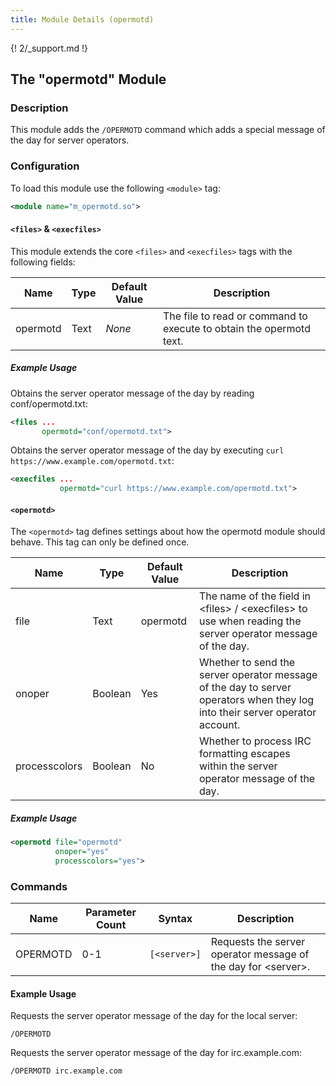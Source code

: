 ```yaml
---
title: Module Details (opermotd)
---
```


{! 2/_support.md !}

## The "opermotd" Module

### Description

This module adds the `/OPERMOTD` command which adds a special message of the day for server operators.

### Configuration

To load this module use the following `<module>` tag:

```xml
<module name="m_opermotd.so">
```

#### `<files>` &amp; `<execfiles>`

This module extends the core `<files>` and `<execfiles>` tags with the following fields:

Name     | Type | Default Value | Description
-------- | ---- | ------------- | -----------
opermotd | Text | *None*        | The file to read or command to execute to obtain the opermotd text.

##### Example Usage

Obtains the server operator message of the day by reading conf/opermotd.txt:

```xml
<files ...
       opermotd="conf/opermotd.txt">
```

Obtains the server operator message of the day by executing `curl https://www.example.com/opermotd.txt`:

```xml
<execfiles ...
           opermotd="curl https://www.example.com/opermotd.txt">
```

#### `<opermotd>`

The `<opermotd>` tag defines settings about how the opermotd module should behave. This tag can only be defined once.

Name          | Type    | Default Value | Description
------------- | ------- | ------------- | -----------
file          | Text    | opermotd      | The name of the field in &lt;files&gt; / &lt;execfiles&gt; to use when reading the server operator message of the day.
onoper        | Boolean | Yes           | Whether to send the server operator message of the day to server operators when they log into their server operator account.
processcolors | Boolean | No            | Whether to process IRC formatting escapes within the server operator message of the day.

##### Example Usage

```xml
<opermotd file="opermotd"
          onoper="yes"
          processcolors="yes">
```

### Commands

Name     | Parameter Count | Syntax       | Description
-------- | --------------- | ------------ | -----------
OPERMOTD | 0-1             | `[<server>]` | Requests the server operator message of the day for &lt;server&gt;.

#### Example Usage

Requests the server operator message of the day for the local server:

```plaintext
/OPERMOTD
```

Requests the server operator message of the day for irc.example.com:

```plaintext
/OPERMOTD irc.example.com
```
